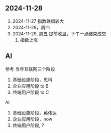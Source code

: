 

## 2024-11-28

1. 2024-11-27 指数跌幅较大
2. 2024-11-28，周四
3. 2024-11-29, 周五 提前收盘，下午一点结束成交
   1. 指数上涨


## AI

参考 当年互联网三个阶段

1. 基础设施阶段，思科
2. 企业应用阶段 to B
3. 终端用户阶段 to C

AI
1. 基础设施阶段，英伟达
2. 企业应用阶段，now
3. 终端用户阶段, ?
